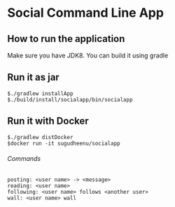 # Social Command Line App



How to run the application
--------------------------
Make sure you have JDK8. You can build it using gradle



Run it as jar
-------------
````
$./gradlew installApp
$./build/install/socialapp/bin/socialapp
````

Run it with Docker
------------------
```
$./gradlew distDocker
$docker run -it sugudheenu/socialapp
```

###### Commands
``` 
posting: <user name> -> <message>
reading: <user name>
following: <user name> follows <another user>
wall: <user name> wall
```
